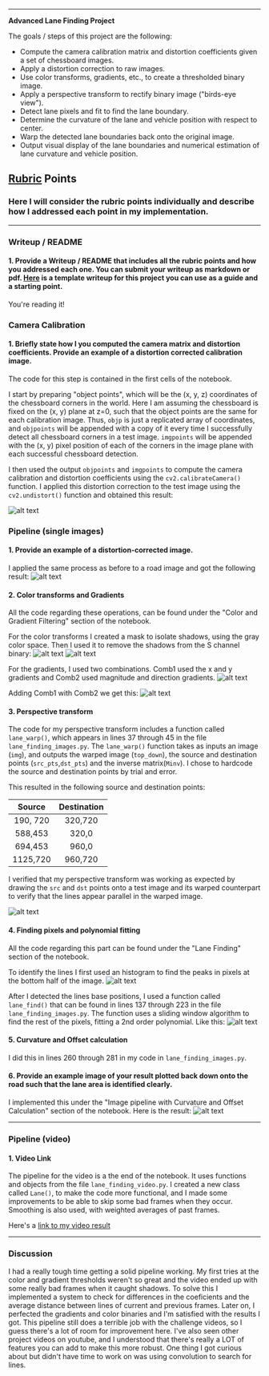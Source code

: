 
---

**Advanced Lane Finding Project**

The goals / steps of this project are the following:

* Compute the camera calibration matrix and distortion coefficients given a set of chessboard images.
* Apply a distortion correction to raw images.
* Use color transforms, gradients, etc., to create a thresholded binary image.
* Apply a perspective transform to rectify binary image ("birds-eye view").
* Detect lane pixels and fit to find the lane boundary.
* Determine the curvature of the lane and vehicle position with respect to center.
* Warp the detected lane boundaries back onto the original image.
* Output visual display of the lane boundaries and numerical estimation of lane curvature and vehicle position.

[//]: # (Image References)

[image1]: ./output_images/chess_undist.jpg "Undistorted"
[image2]: ./output_images/road_undst.jpg "Road Transformed"
[image3]: ./output_images/shadow_mask.jpg "Shadow Masking"
[image4]: ./output_images/masked_binary.jpg "Masking Result"
[image5]: ./output_images/gradients.jpg "Gradient combinations"
[image6]: ./output_images/gradients_comb.jpg "Final Gradient"
[image7]: ./output_images/warped_lines.jpg "Perspective Transform"
[image8]: ./output_images/histogram.jpg "Find Base Points"
[image9]: ./output_images/sliding_boxes.jpg "Lane Finding"
[image10]: ./output_images/final_lane.jpg "Final result"
[video1]: ./final_video.mp4 "Video"

## [Rubric](https://review.udacity.com/#!/rubrics/571/view) Points

### Here I will consider the rubric points individually and describe how I addressed each point in my implementation.  

---

### Writeup / README

#### 1. Provide a Writeup / README that includes all the rubric points and how you addressed each one.  You can submit your writeup as markdown or pdf.  [Here](https://github.com/udacity/CarND-Advanced-Lane-Lines/blob/master/writeup_template.md) is a template writeup for this project you can use as a guide and a starting point.  

You're reading it!

### Camera Calibration

#### 1. Briefly state how I you computed the camera matrix and distortion coefficients. Provide an example of a distortion corrected calibration image.

The code for this step is contained in the first cells of the notebook.

I start by preparing "object points", which will be the (x, y, z) coordinates of the chessboard corners in the world. Here I am assuming the chessboard is fixed on the (x, y) plane at z=0, such that the object points are the same for each calibration image.  Thus, `objp` is just a replicated array of coordinates, and `objpoints` will be appended with a copy of it every time I successfully detect all chessboard corners in a test image.  `imgpoints` will be appended with the (x, y) pixel position of each of the corners in the image plane with each successful chessboard detection.  

I then used the output `objpoints` and `imgpoints` to compute the camera calibration and distortion coefficients using the `cv2.calibrateCamera()` function.  I applied this distortion correction to the test image using the `cv2.undistort()` function and obtained this result: 

![alt text][image1]

### Pipeline (single images)

#### 1. Provide an example of a distortion-corrected image.

I applied the same process as before to a road image and got the following result:
![alt text][image2]

#### 2. Color transforms and Gradients 

All the code regarding these operations, can be found under the "Color and Gradient Filtering" section of the notebook.

For the color transforms I created a mask to isolate shadows, using the gray color space. Then I used it to remove the shadows from the S channel binary:
![alt text][image3]
![alt text][image4]

For the gradients, I used two combinations. Comb1 used the x and y gradients and Comb2 used magnitude and direction gradients.
![alt text][image5]

Adding Comb1 with Comb2 we get this:
![alt text][image6]



#### 3. Perspective transform 

The code for my perspective transform includes a function called `lane_warp()`, which appears in lines 37 through 45 in the file `lane_finding_images.py`.  The `lane_warp()` function takes as inputs an image (`img`), and outputs the warped image (`top_down`), the source and destination points (`src_pts`,`dst_pts`) and the inverse matrix(`Minv`). I chose to hardcode the source and destination points by trial and error.

This resulted in the following source and destination points:

| Source        | Destination   | 
|:-------------:|:-------------:| 
| 190, 720      | 320,720       | 
| 588,453       | 320,0         |
| 694,453       | 960,0         |
| 1125,720      | 960,720       |

I verified that my perspective transform was working as expected by drawing the `src` and `dst` points onto a test image and its warped counterpart to verify that the lines appear parallel in the warped image.

![alt text][image7]

#### 4. Finding pixels and polynomial fitting

All the code regarding this part can be found under the "Lane Finding" section of the notebook.

To identify the lines I first used an histogram to find the peaks in pixels at the bottom half of the image.
![alt text][image8]

After I detected the lines base positions, I used a function called `lane_find()` that can be found in lines 137 through 223 in the file `lane_finding_images.py`. The function uses a sliding window algorithm to find the rest of the pixels, fitting a 2nd order polynomial. Like this:
![alt text][image9]


#### 5. Curvature and Offset calculation
I did this in lines 260 through 281 in my code in `lane_finding_images.py`.

#### 6. Provide an example image of your result plotted back down onto the road such that the lane area is identified clearly.

I implemented this under the "Image pipeline with Curvature and Offset Calculation" section of the notebook. Here is the result:
![alt text][image10]

---

### Pipeline (video)

#### 1. Video Link
The pipeline for the video is a the end of the notebook. It uses functions and objects from the file `lane_finding_video.py`.
I created a new class called `Lane()`, to make the code more functional, and I made some improvements to be able to skip some bad frames when they occur. Smoothing is also used, with weighted averages of past frames.

Here's a [link to my video result](./project_video.mp4)

---

### Discussion

I had a really tough time getting a solid pipeline working. My first tries at the color and gradient thresholds weren't so great and the video ended up with some really bad frames when it caught shadows. To solve this I implemented a system to check for differences in the coeficients and the average distance between lines of current and previous frames. Later on, I perfected the gradients and color binaries and I'm satisfied with the results I got. This pipeline still does a terrible job with the challenge videos, so I guess there's a lot of room for improvement here. I've also seen other project videos on youtube, and I understood that there's really a LOT of features you can add to make this more robust. One thing I got curious about but didn't have time to work on was using convolution to search for lines.
